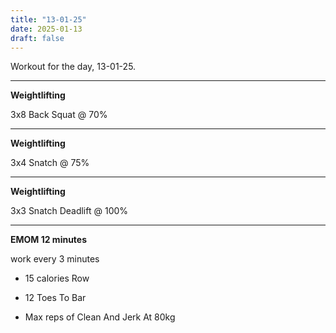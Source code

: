 ```yaml
---
title: "13-01-25"
date: 2025-01-13
draft: false
---
```


Workout for the day, 13-01-25.

---

**Weightlifting**

3x8 Back Squat @ 70%

---

**Weightlifting**

3x4 Snatch @ 75%

---

**Weightlifting**

3x3 Snatch Deadlift @ 100%

---

**EMOM 12 minutes**

work every 3 minutes

- 15 calories Row

- 12 Toes To Bar

- Max reps of Clean And Jerk At 80kg

